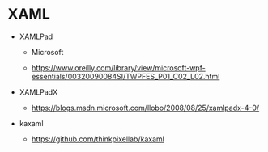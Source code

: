 # XAML

*   XAMLPad

    *   Microsoft

    *   https://www.oreilly.com/library/view/microsoft-wpf-essentials/00320090084SI/TWPFES_P01_C02_L02.html

    
*   XAMLPadX

    *   https://blogs.msdn.microsoft.com/llobo/2008/08/25/xamlpadx-4-0/

*   kaxaml

    *   https://github.com/thinkpixellab/kaxaml

    